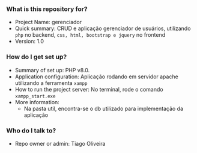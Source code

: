 ### What is this repository for? ###

* Project Name: gerenciador
* Quick summary: CRUD e aplicação gerenciador de usuários, utilizando <code>php</code> no backend, <code>css, html, bootstrap e jquery</code> no frontend
* Version: 1.0

### How do I get set up? ###

* Summary of set up: PHP v8.0.
* Application configuration: Aplicação rodando em servidor apache utilizando a ferramenta <code>xampp</code>
* How to run the project server: No terminal, rode o comando <code>xampp_start.exe</code>
* More information: 
  * Na pasta util, encontra-se o db utilizado para implementação da aplicação

### Who do I talk to? ###

* Repo owner or admin: Tiago Oliveira
